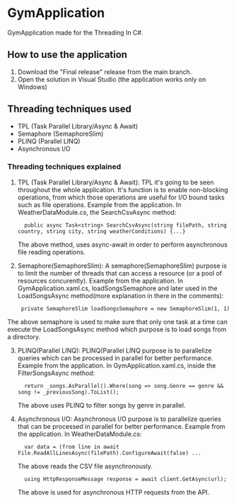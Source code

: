 # GymApplication
 GymApplication made for the Threading In C#.

 ## How to use the application
 1. Download the "Final release" release from the main branch.
 2. Open the solution in Visual Studio (the application works only on Windows)


## Threading techniques used
- TPL (Task Parallel Library/Async & Await)
- Semaphore (SemaphoreSlim)
- PLINQ (Parallel LINQ)
- Asynchronous I/O

### Threading techniques explained
1. TPL (Task Parallel Library/Async & Await):
   TPL it's going to be seen throughout the whole application. It's function is to enable non-blocking operations, from which those operations are useful for I/O bound tasks such as file operations.
   Example from the application. In WeatherDataModule.cs, the SearchCsvAsync method:
   ```
     public async Task<string> SearchCsvAsync(string filePath, string country, string city, string weatherConditions) {...}
   ```
   The above method, uses async-await in order to perform asynchronous file reading operations.

2. Semaphore(SemaphoreSlim):
   A semaphore(SemaphoreSlim) purpose is to limit the number of threads that can access a resource (or a pool of resources concurently).
   Example from the application. In GymApplication.xaml.cs, loadSongsSemaphore and later used in the LoadSongsAsync method(more explanation in there in the comments):
   ```
    private SemaphoreSlim loadSongsSemaphore = new SemaphoreSlim(1, 1)
   ```
  The above semaphore is used to make sure that only one task at a time can execute the LoadSongsAsync method which purpose is to load songs from a directory.

3. PLINQ(Parallel LINQ):
   PLINQ(Parallel LINQ purpose is to parallelize queries which can be processed in parallel for better performance.
   Example from the application. In GymApplication.xaml.cs, inside the FilterSongsAsync method:
   ```
     return _songs.AsParallel().Where(song => song.Genre == genre && song != _previousSong).ToList();
   ```
   The above uses PLINQ to filter songs by genre in parallel.

4. Asynchronous I/O:
   Asynchronous I/O purpose is to parallelize queries that can be processed in parallel for better performance.
   Example from the application. In WeatherDataModule.cs:
   ```
     var data = (from line in await File.ReadAllLinesAsync(filePath).ConfigureAwait(false) ...
   ```
   The above reads the CSV file asynchronously.
   
   ```
     using HttpResponseMessage response = await client.GetAsync(url);
   ```
   The above is used for asynchronous HTTP requests from the API.
